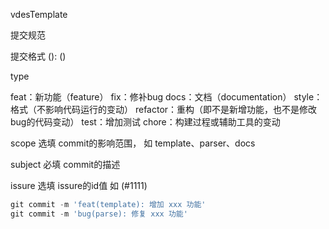 vdesTemplate


提交规范

提交格式
<type>(<scope>): <subject> (<issure>)

type

feat：新功能（feature）
fix：修补bug
docs：文档（documentation）
style： 格式（不影响代码运行的变动）
refactor：重构（即不是新增功能，也不是修改bug的代码变动）
test：增加测试
chore：构建过程或辅助工具的变动

scope 选填 commit的影响范围， 如 template、parser、docs

subject 必填 commit的描述

issure 选填 issure的id值 如 (#1111)





```js
git commit -m 'feat(template): 增加 xxx 功能'
git commit -m 'bug(parse): 修复 xxx 功能'
```

